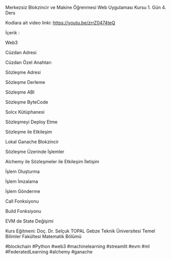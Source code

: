 Merkezsiz Blokzincir ve Makine Öğrenmesi Web Uygulaması Kursu 1. Gün 4. Ders 

Kodlara ait video linki: https://youtu.be/zrrZ0474teQ

İçerik :


Web3

Cüzdan Adresi

Cüzdan Özel Anahtarı

Sözleşme Adresi

Sözleşme Derleme 

Sözleşme ABI

Sözleşme ByteCode 

Solcx Kütüphanesi

Sözleşmeyi Deploy Etme

Sözleşme ile Etkileşim 

Lokal Ganache Blokzincir 

Sözleşme Üzerinde İşlemler

Alchemy ile Sözleşmeler ile Etkileşim İletişim 

İşlem Oluşturma 

İşlem İmzalama 

İşlem Gönderme 

Call Fonksiyonu 

Build Fonksiyonu

EVM de State Değişimi


Kurs Eğitmeni: Doç. Dr. Selçuk TOPAL
Gebze Teknik Üniversitesi
Temel Bilimler Fakültesi 
Matematik Bölümü

#blockchain #Python #web3 #machinelearning #streamlit #evm #ml #FederatedLearning #alchemy #ganache

